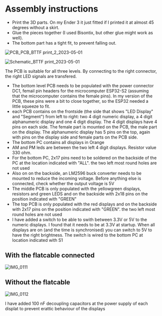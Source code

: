 # Assembly instructions

- Print the 3D parts. On my Ender 3 it just fitted if I printed it at almost 45 degrees without a skirt.
- Glue the pieces together (I used Bisontix, but other glue might work as well).
- The bottom part has a tight fit, to prevent falling out.

![PCB_PCB_BTTF print_2_2023-05-01](https://github.com/rvangelder11/BackToTheFutureClock/assets/90907092/c57c9c1c-cdd8-42f8-bd20-cabfd743ef32)

![Schematic_BTTF print_2023-05-01](https://github.com/rvangelder11/BackToTheFutureClock/assets/90907092/17cd4809-5033-4a8a-8375-b1c729c7a8dc)

The PCB is suitable for all three levels. By connecting to the right connector, the right LED signals are transfered.

- The bottom level PCB needs to be populated with the power connector DC1, femail pin headers for the microcomputer ESP32-S2 (assuming that the microcomputer contains the female pins). In my version of the PCB, these pins were a bit to close together, so the ESP32 needed a little squeeze to fit. 
- each PCB contains on the frontside (the side that shows "LED Display" and "Segment") from left to right: two 4 digit numeric display, a 4 digit alphanumeric display and one 4 digit display. The 4 digit displays have 4 pins on each side. The female part is mounted on the PCB, the male part on the display. The alphanumeric display has 5 pins on the top, again with pins on the display side and female parts on the PCB side.
- The bottom PC contains all displays in Orange
- AM and PM leds are between the two left 4 digit displays. Resistor value 330 ohm.
- For the bottom PC, 2x17 pins need to be soldered on the backside of the PC at the location indicated with "ALL". the two left most round holes are not used
- Also on on the backside, an LM2596 buck converter needs to be mounted to reduce the incoming voltage. Before anything else is connected, check whether the output voltage is 5V
- The middle PCB is only populated with the yellowgreen displays, resistors and green LEDS  and on the backside with 2x18 pins on the position indicated with "GREEN"
- The top PCB is only populated with the red displays and on the backside with 2x17 pins on the position indicated with "GREEN". the two left most round holes are not used
- I have added a switch to be able to swith between 3.3V or 5V to the numeric displays. I found that it needs to be at 3.3V at startup. When all displays are on (and the time is synchronised) you can switch to 5V to have the right brightness. The switch is wired to the bottom PC at location indicated with S1

## With the flatcable connected

![IMG_0111](https://github.com/rvangelder11/BackToTheFutureClock/assets/90907092/a93c814a-46e3-4ac3-8f5e-46f209fb75dc)

## Without the flatcable

![IMG_0112](https://github.com/rvangelder11/BackToTheFutureClock/assets/90907092/58932d8b-a3e1-4f3e-8246-840ef52f8dfc)

I have added 100 nF decoupling capacitors at the power supply of each displat to prevent erattic behaviour of the displays
